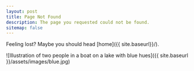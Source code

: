 ```yaml
---
layout: post
title: Page Not Found
description: The page you requested could not be found.
sitemap: false
---
```

Feeling lost? Maybe you should head [home]({{ site.baseurl}}/).

![Illustration of two people in a boat on a lake with blue hues]({{ site.baseurl }}/assets/images/blue.jpg)